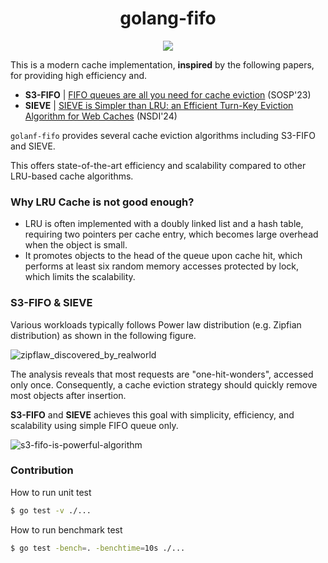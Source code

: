 <h1 align="center">golang-fifo</h1>
<p align="center">
    <a href="https://opensource.org/licenses/MIT"><img src="https://img.shields.io/badge/license-MIT-_red.svg"></a>
</p>

This is a modern cache implementation, **inspired** by the following papers, for providing high efficiency and.

- **S3-FIFO** | [FIFO queues are all you need for cache eviction](https://dl.acm.org/doi/10.1145/3600006.3613147) (SOSP'23)
- **SIEVE** | [SIEVE is Simpler than LRU: an Efficient Turn-Key Eviction Algorithm for Web Caches](https://junchengyang.com/publication/nsdi24-SIEVE.pdf) (NSDI'24)

`golanf-fifo` provides several cache eviction algorithms including S3-FIFO and SIEVE.

This offers state-of-the-art efficiency and scalability compared to other LRU-based cache algorithms.

### Why LRU Cache is not good enough?

- LRU is often implemented with a doubly linked list and a hash table, requiring two pointers per cache entry,
  which becomes large overhead when the object is small.
- It promotes objects to the head of the queue upon cache hit, which performs at least six random memory accesses
  protected by lock, which limits the scalability.

### S3-FIFO & SIEVE
Various workloads typically follows Power law distribution (e.g. Zipfian distribution) as shown in the following figure.

![zipflaw_discovered_by_realworld](../golang-fifo/docs/zipf_law_discovered_by_realworld_traces.png)

The analysis reveals that most requests are "one-hit-wonders", accessed only once.
Consequently, a cache eviction strategy should quickly remove most objects after insertion.

**S3-FIFO** and **SIEVE** achieves this goal with simplicity, efficiency, and scalability using simple FIFO queue only.

![s3-fifo-is-powerful-algorithm](../golang-fifo/docs/graphs_shows_s3_fifo_is_powerful.png)

### Contribution
How to run unit test
```bash
$ go test -v ./...
```

How to run benchmark test
```bash
$ go test -bench=. -benchtime=10s ./...
```
